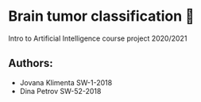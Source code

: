 # Brain tumor classification 🧠
Intro to Artificial Intelligence course project 2020/2021 

## Authors:
- Jovana Klimenta SW-1-2018
- Dina Petrov SW-52-2018

